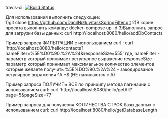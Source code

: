 travis-ci:
[![Build Status](https://travis-ci.com/DanilNizkiy/taskSpringFilter.png)](https://travis-ci.com/DanilNizkiy/taskSpringFilter)

Для использования выполнить следующее:<br/>
1)git clone https://github.com/DanilNizkiy/taskSpringFilter.git
2)В корне проекта выполнить команду: docker-compose up -d
3)Выполнить запрос для загрузки базы данных: curl http://localhost:8080/hello/addDbContacts

Пример запроса ФИЛЬТРАЦИИ с использванием curl :
curl 'http://localhost:8080/hello/contacts?nameFilter=%5E%D0%90.%2A%24&responseSize=555'
где, nameFilter - параметр который принимает регулярное выражение
responseSize - параметр который принимает максимальное количество элементов которые желаете получить
%5E%D0%90.%2A%24 - закодированое регулярное выражения ^A.*$ (НЕ начинаются с A)

Пример запроса ПОЛУЧИТЬ ВСЕ по принципу метода пагинации с использванием curl:
curl 'http://localhost:8080/hello/getAll?page=5&pageSize=77'

Пример запроса для получения КОЛИЧЕСТВА СТРОК базы данных с использванием curl:
curl http://localhost:8080/hello/getDatabaseLength
